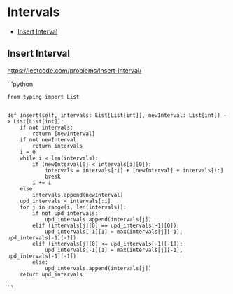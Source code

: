# Intervals

+ [Insert Interval](#insert-interval)

## Insert Interval

https://leetcode.com/problems/insert-interval/

'''python
    
    from typing import List


    def insert(self, intervals: List[List[int]], newInterval: List[int]) -> List[List[int]]:
        if not intervals:
            return [newInterval]
        if not newInterval:
            return intervals
        i = 0
        while i < len(intervals):
            if (newInterval[0] < intervals[i][0]):
                intervals = intervals[:i] + [newInterval] + intervals[i:]
                break
            i += 1
        else:
            intervals.append(newInterval)
        upd_intervals = intervals[:i]
        for j in range(i, len(intervals)):
            if not upd_intervals:
                upd_intervals.append(intervals[j])
            elif (intervals[j][0] == upd_intervals[-1][0]):
                upd_intervals[-1][1] = max(intervals[j][-1], upd_intervals[-1][-1])
            elif (intervals[j][0] <= upd_intervals[-1][-1]):
                upd_intervals[-1][1] = max(intervals[j][-1], upd_intervals[-1][-1])
            else:
                upd_intervals.append(intervals[j])
        return upd_intervals
        
        
'''
